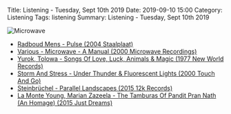 Title: Listening - Tuesday, Sept 10th 2019 
Date: 2019-09-10 15:00
Category: Listening
Tags: listening
Summary: Listening - Tuesday, Sept 10th 2019


![Microwave](/images/microwave.jpg)

- [Radboud Mens - Pulse (2004 Staalplaat)](https://www.discogs.com/Radboud-Mens-Pulse/master/438314)
- [Various - Microwave - A Manual (2000 Microwave Recordings)](https://www.discogs.com/Various-Microwave-A-Manual/release/3735)
- [Yurok, Tolowa - Songs Of Love, Luck, Animals & Magic (1977 New World Records)](https://www.discogs.com/Yurok-Tolowa-Songs-Of-Love-Luck-Animals-Magic-Music-Of-The-Yurok-And-Tolowa-Indians/master/369924)
- [Storm And Stress - Under Thunder & Fluorescent Lights (2000 Touch And Go)](https://www.discogs.com/Storm-And-Stress-Under-Thunder-Fluorescent-Lights/master/220272)
- [Steinbrüchel - Parallel Landscapes (2015 12k Records)](https://www.discogs.com/Steinbr%C3%BCchel-Parallel-Landscapes/master/789481)
- [La Monte Young, Marian Zazeela - The Tamburas Of Pandit Pran Nath (An Homage) (2015 Just Dreams)](https://www.discogs.com/La-Monte-Young-Marian-Zazeela-The-Tamburas-Of-Pandit-Pran-Nath-An-Homage/release/6576241)

